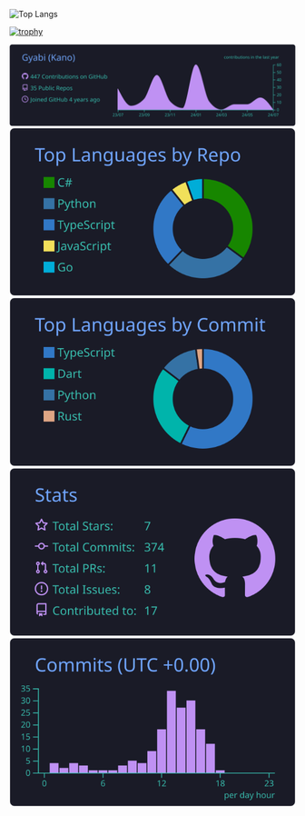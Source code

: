 <p align="left"> 
  <img alt="Top Langs" height="150px" src="https://github-readme-stats.vercel.app/api/top-langs/?username=Gyabi&layout=compact&count_private=true&show_icons=true&theme=tokyonight" />
</p>

[![trophy](https://github-profile-trophy.vercel.app/?username=Gyabi&theme=tokyonight&column=7
)](https://github.com/ryo-ma/github-profile-trophy)



[![](https://raw.githubusercontent.com/Gyabi/Gyabi/main/profile-summary-card-output/tokyonight/0-profile-details.svg)](https://github.com/vn7n24fzkq/github-profile-summary-cards)
[![](https://raw.githubusercontent.com/Gyabi/Gyabi/main/profile-summary-card-output/tokyonight/1-repos-per-language.svg)](https://github.com/vn7n24fzkq/github-profile-summary-cards) [![](https://raw.githubusercontent.com/Gyabi/Gyabi/main/profile-summary-card-output/tokyonight/2-most-commit-language.svg)](https://github.com/vn7n24fzkq/github-profile-summary-cards)
[![](https://raw.githubusercontent.com/Gyabi/Gyabi/main/profile-summary-card-output/tokyonight/3-stats.svg)](https://github.com/vn7n24fzkq/github-profile-summary-cards) [![](https://raw.githubusercontent.com/Gyabi/Gyabi/main/profile-summary-card-output/tokyonight/4-productive-time.svg)](https://github.com/vn7n24fzkq/github-profile-summary-cards)

